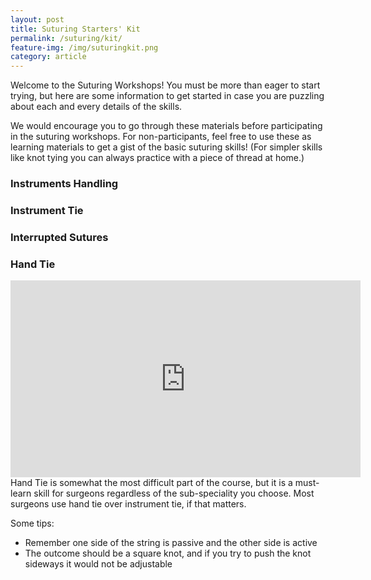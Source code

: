```yaml
---
layout: post
title: Suturing Starters' Kit
permalink: /suturing/kit/
feature-img: /img/suturingkit.png
category: article
---
```

Welcome to the Suturing Workshops! You must be more than eager to start trying, but here are some information to get started in case you are puzzling about each and every details of the skills.

We would encourage you to go through these materials before participating in the suturing workshops. For non-participants, feel free to use these as learning materials to get a gist of the basic suturing skills!
(For simpler skills like knot tying you can always practice with a piece of thread at home.)

### Instruments Handling


### Instrument Tie


### Interrupted Sutures


### Hand Tie
<div class="flex-video">
	<iframe width="560" height="315" src="https://www.youtube.com/embed/_lvQ2YJ0RjQ" frameborder="0" allowfullscreen></iframe>
</div>
Hand Tie is somewhat the most difficult part of the course, but it is a must-learn skill for surgeons regardless of the sub-speciality you choose. Most surgeons use hand tie over instrument tie, if that matters.

Some tips:
* Remember one side of the string is passive and the other side is active
* The outcome should be a square knot, and if you try to push the knot sideways it would not be adjustable 
